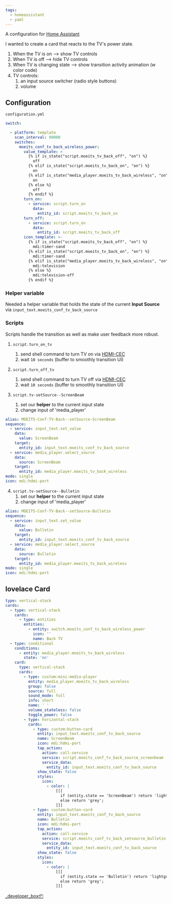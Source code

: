 ```yaml
---
tags:
  - homeassistant
  - yaml
---
```

A configuration for [Home Assistant](📁developer/Home%20Lab%20🏠/Home%20Assistant.md)

I wanted to create a card that reacts to the TV's power state. 
1. When the TV is on --> show TV controls
2. When TV is off --> hide TV controls
2. When TV is changing state --> show transition activity animation (w color code)
3. TV controls: 
	1. an input source switcher (radio style buttons)
	2. volume

## Configuration

`configuration.yml`
```yaml
switch:

  - platform: template
    scan_interval: 90000
    switches:
      moeits_conf_tv_back_wireless_power:
        value_template: >
          {% if is_state("script.moeits_tv_back_off", "on") %}
            off
          {% elif is_state("script.moeits_tv_back_on", "on") %}
            on
          {% elif is_state("media_player.moeits_tv_back_wireless", "on") %}
            on
          {% else %}
            off
          {% endif %}
        turn_on:
          - service: script.turn_on
            data:
              entity_id: script.moeits_tv_back_on
        turn_off:
          - service: script.turn_on
            data:
              entity_id: script.moeits_tv_back_off
        icon_template: >-
          {% if is_state("script.moeits_tv_back_off", "on") %}
            mdi:timer-sand
          {% elif is_state("script.moeits_tv_back_on", "on") %}
            mdi:timer-sand
          {% elif is_state("media_player.moeits_tv_back_wireless", "on") %}
            mdi:television
          {% else %}
            mdi:television-off
          {% endif %}
```

### Helper variable

Needed a helper variable that holds the state of the current **Input Source** via `input_text.moeits_conf_tv_back_source`

### Scripts

Scripts handle the transition as well as make user feedback more robust.
1. `script.turn_on_tv` 
	1. send shell command to turn TV on via [HDMI-CEC](https://www.lifewire.com/hdmi-cec-4158343)
	2. wait `10 seconds` (buffer to smoothly transition UI)
	
2. `script.turn_off_tv`
	1. send shell command to turn TV off via [HDMI-CEC](https://www.lifewire.com/hdmi-cec-4158343)
	2. wait `10 seconds` (buffer to smoothly transition UI)
	
3. `script.tv-setSource--ScreenBeam`
	1. set our **helper** to the current input state
	2. change input of 'media_player'
```yml
alias: MOEITS-Conf-TV-Back--setSource-ScreenBeam
sequence:
  - service: input_text.set_value
    data:
      value: ScreenBeam
    target:
      entity_id: input_text.moeits_conf_tv_back_source
  - service: media_player.select_source
    data:
      source: ScreenBeam
    target:
      entity_id: media_player.moeits_tv_back_wireless
mode: single
icon: mdi:hdmi-port

```

4. `script.tv-setSource--Bulletin`
	1. set our **helper** to the current input state
	2. change input of 'media_player'
```yml
alias: MOEITS-Conf-TV-Back--setSource-Bulletin
sequence:
  - service: input_text.set_value
    data:
      value: Bulletin
    target:
      entity_id: input_text.moeits_conf_tv_back_source
  - service: media_player.select_source
    data:
      source: Bulletin
    target:
      entity_id: media_player.moeits_tv_back_wireless
mode: single
icon: mdi:hdmi-port

```

## lovelace Card
```yml
type: vertical-stack
cards:
  - type: vertical-stack
    cards:
      - type: entities
        entities:
          - entity: switch.moeits_conf_tv_back_wireless_power
            icon: ''
            name: Back TV
  - type: conditional
    conditions:
      - entity: media_player.moeits_tv_back_wireless
        state: 'on'
    card:
      type: vertical-stack
      cards:
        - type: custom:mini-media-player
          entity: media_player.moeits_tv_back_wireless
          group: false
          source: full
          sound_mode: full
          info: short
          name: ' '
          volume_stateless: false
          toggle_power: false
        - type: horizontal-stack
          cards:
            - type: custom:button-card
              entity: input_text.moeits_conf_tv_back_source
              name: ScreenBeam
              icon: mdi:hdmi-port
              tap_action:
                action: call-service
                service: script.moeits_conf_tv_back_source_screenbeam
                service_data:
                  entity_id: input_text.moeits_conf_tv_back_source
              show_state: false
              styles:
                icon:
                  - color: |
                      [[[
                        if (entity.state == 'ScreenBeam') return 'lightgreen';
                        else return 'grey';
                      ]]]
            - type: custom:button-card
              entity: input_text.moeits_conf_tv_back_source
              name: Bulletin
              icon: mdi:hdmi-port
              tap_action:
                action: call-service
                service: script.moeits_conf_tv_back_setsource_bulletin
                service_data:
                  entity_id: input_text.moeits_conf_tv_back_source
              show_state: false
              styles:
                icon:
                  - color: |
                      [[[
                        if (entity.state == 'Bulletin') return 'lightgreen';
                        else return 'grey';
                      ]]]


```

[_developer_box📦](📁developer/_developer_box📦.md)